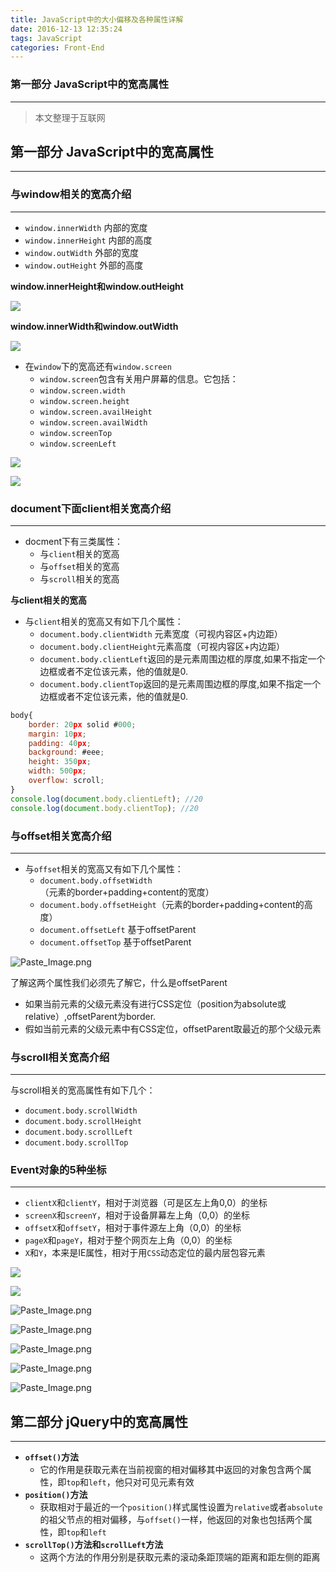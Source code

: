```yaml
---
title: JavaScript中的大小偏移及各种属性详解
date: 2016-12-13 12:35:24
tags: JavaScript
categories: Front-End
---
```


### 第一部分 JavaScript中的宽高属性
---

> 本文整理于互联网

## 第一部分 JavaScript中的宽高属性
---

### 与window相关的宽高介绍
---

- `window.innerWidth`   内部的宽度
- `window.innerHeight`   内部的高度
- `window.outWidth`   外部的宽度
- `window.outHeight`   外部的高度
<!--more-->
**window.innerHeight和window.outHeight**

![](http://img.mukewang.com/58295ba00001920309590540.jpg)

**window.innerWidth和window.outWidth**

![](http://img.mukewang.com/58295bd6000157a610960593.jpg)

- 在`window`下的宽高还有`window.screen`   
  - `window.screen`包含有关用户屏幕的信息。它包括：
  - `window.screen.width`
  - `window.screen.height`
  - `window.screen.availHeight`
  - `window.screen.availWidth`
  - `window.screenTop`
  - `window.screenLeft`

![](http://img.mukewang.com/58295c17000115db10470588.jpg)

![](http://img.mukewang.com/58295c1e0001677609840555.jpg)

### document下面client相关宽高介绍
---


- docment下有三类属性：
  - 与`client`相关的宽高
  - 与`offset`相关的宽高
  - 与`scroll`相关的宽高

**与client相关的宽高**
- 与`client`相关的宽高又有如下几个属性：
  - `document.body.clientWidth` 元素宽度（可视内容区+内边距）
  - `document.body.clientHeight`元素高度（可视内容区+内边距）
  - `document.body.clientLeft`返回的是元素周围边框的厚度,如果不指定一个边框或者不定位该元素，他的值就是0.
  - `document.body.clientTop`返回的是元素周围边框的厚度,如果不指定一个边框或者不定位该元素，他的值就是0.

```javascript
body{ 
    border: 20px solid #000; 
    margin: 10px; 
    padding: 40px; 
    background: #eee; 
    height: 350px; 
    width: 500px; 
    overflow: scroll; 
} 
console.log(document.body.clientLeft); //20
console.log(document.body.clientTop); //20
```

### 与offset相关宽高介绍
---

- 与`offset`相关的宽高又有如下几个属性：
  - `document.body.offsetWidth` （元素的border+padding+content的宽度）
  - `document.body.offsetHeight`（元素的border+padding+content的高度）
  - `document.offsetLeft` 基于offsetParent
  - `document.offsetTop` 基于offsetParent

![Paste_Image.png](http://upload-images.jianshu.io/upload_images/1480597-4324c5cb11b7fcd0.png?imageMogr2/auto-orient/strip%7CimageView2/2/w/1240)


了解这两个属性我们必须先了解它，什么是offsetParent
- 如果当前元素的父级元素没有进行CSS定位（position为absolute或relative）,offsetParent为border.
- 假如当前元素的父级元素中有CSS定位，offsetParent取最近的那个父级元素

### 与scroll相关宽高介绍
---

与scroll相关的宽高属性有如下几个：
  - `document.body.scrollWidth`
  - `document.body.scrollHeight`
  - `document.body.scrollLeft`
  - `document.body.scrollTop`

### Event对象的5种坐标
---

- `clientX`和`clientY`，相对于浏览器（可是区左上角0,0）的坐标
- `screenX`和`screenY`，相对于设备屏幕左上角（0,0）的坐标
- `offsetX`和`offsetY`，相对于事件源左上角（0,0）的坐标
- `pageX`和`pageY`，相对于整个网页左上角（0,0）的坐标
- `X`和`Y`，本来是IE属性，相对于用`CSS`动态定位的最内层包容元素

![](http://upload-images.jianshu.io/upload_images/1480597-41da370c1bd5e927.png?imageMogr2/auto-orient/strip%7CimageView2/2/w/1240)

![](https://camo.githubusercontent.com/3318530334bbc8f5e7ce267866c43ba72fa01f32/687474703a2f2f6f61376436647871742e626b742e636c6f7564646e2e636f6d2f626c6f672f696d616765732f3038313734323039323736363338392e6a7067)

![Paste_Image.png](http://upload-images.jianshu.io/upload_images/1480597-3f7c4f7f4e7f132a.png?imageMogr2/auto-orient/strip%7CimageView2/2/w/1240)



![Paste_Image.png](http://upload-images.jianshu.io/upload_images/1480597-a8b858acd89489e2.png?imageMogr2/auto-orient/strip%7CimageView2/2/w/1240)

![Paste_Image.png](http://upload-images.jianshu.io/upload_images/1480597-a67bf46f372b0aa8.png?imageMogr2/auto-orient/strip%7CimageView2/2/w/1240)


![Paste_Image.png](http://upload-images.jianshu.io/upload_images/1480597-9cbb1186a49b69e3.png?imageMogr2/auto-orient/strip%7CimageView2/2/w/1240)


![Paste_Image.png](http://upload-images.jianshu.io/upload_images/1480597-333b142e50eece8f.png?imageMogr2/auto-orient/strip%7CimageView2/2/w/1240)


## 第二部分 jQuery中的宽高属性
---

- **`offset()`方法**
  - 它的作用是获取元素在当前视窗的相对偏移其中返回的对象包含两个属性，即`top`和`left`，他只对可见元素有效 
- **`position()`方法**
  - 获取相对于最近的一个`position()`样式属性设置为`relative`或者`absolute`的祖父节点的相对偏移，与`offset()`一样，他返回的对象也包括两个属性，即`top`和`left`
- **`scrollTop()`方法和`scrollLeft`方法**
  - 这两个方法的作用分别是获取元素的滚动条距顶端的距离和距左侧的距离
  
